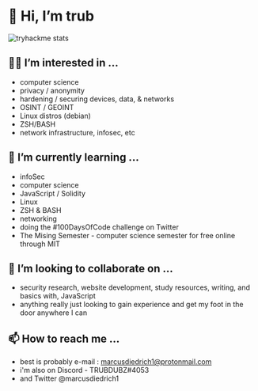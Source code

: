 # 👋 Hi, I’m trub 

![tryhackme stats](https://raw.githubusercontent.com/<SET_USERNAME_HERE>/<SET_USERNAME_HERE>/master/assets/thm_propic.png)

## 🧙‍♂️ I’m interested in ... 
  
 - computer science
 - privacy / anonymity  
 - hardening / securing devices, data, & networks
 - OSINT / GEOINT
 - Linux distros (debian)
 - ZSH/BASH 
 - network infrastructure, infosec, etc

## 🧠 I’m currently learning ... 
 
 - infoSec
 - computer science
 - JavaScript / Solidity
 - Linux
 - ZSH & BASH
 - networking
 - doing the #100DaysOfCode challenge on Twitter
 - The Mising Semester - computer science semester for free online through MIT 

## 🤝 I’m looking to collaborate on ...
   
 - security research, website development, study resources, writing, and basics with, JavaScript
 - anything really just looking to gain experience and get my foot in the door anywhere I can

## 📫 How to reach me ...
  
 - best is probably e-mail : marcusdiedrich1@protonmail.com 
 - i'm also on Discord - TRUBDUBZ#4053
 - and Twitter @marcusdiedrich1 
